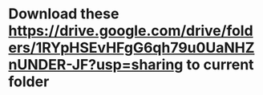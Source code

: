 
# Download these <https://drive.google.com/drive/folders/1RYpHSEvHFgG6qh79u0UaNHZnUNDER-JF?usp=sharing> to current folder